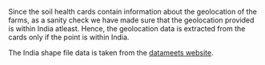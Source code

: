 Since the soil health cards contain information about the geolocation of the farms, as a sanity check we have made sure that the geolocation provided is within India atleast. Hence, the geolocation data is extracted from the cards only if the point is within India.   

The India shape file data is taken from the [datameets website](https://github.com/datameet/maps/blob/master/Country/india-composite.geojson).
